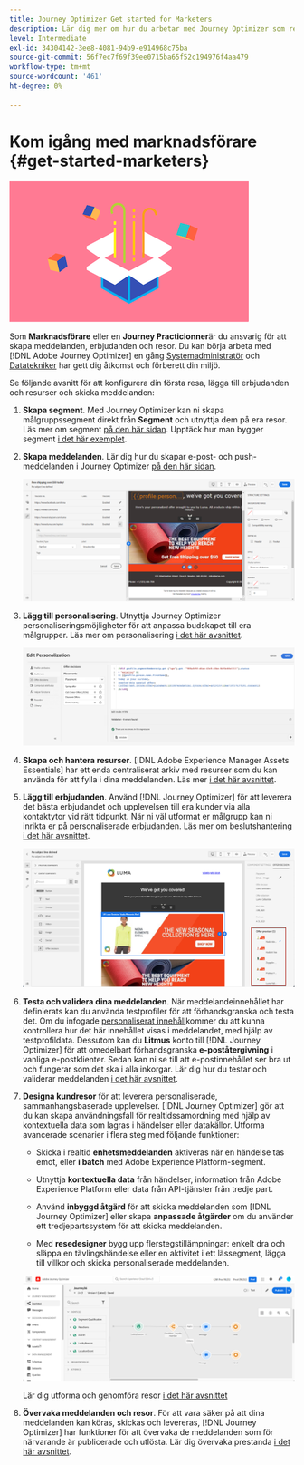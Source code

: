 ```yaml
---
title: Journey Optimizer Get started for Marketers
description: Lär dig mer om hur du arbetar med Journey Optimizer som resande
level: Intermediate
exl-id: 34304142-3ee8-4081-94b9-e914968c75ba
source-git-commit: 56f7ec7f69f39ee0715ba65f52c194976f4aa479
workflow-type: tm+mt
source-wordcount: '461'
ht-degree: 0%

---
```


# Kom igång med marknadsförare {#get-started-marketers}

![marknadsförare](assets/do-not-localize/user-3.png)

Som **Marknadsförare** eller en **Journey Practicionner**&#x200B;är du ansvarig för att skapa meddelanden, erbjudanden och resor. Du kan börja arbeta med [!DNL Adobe Journey Optimizer] en gång [Systemadministratör](administrator.md) och [Datatekniker](data-engineer.md) har gett dig åtkomst och förberett din miljö.

Se följande avsnitt för att konfigurera din första resa, lägga till erbjudanden och resurser och skicka meddelanden:

1. **Skapa segment**. Med Journey Optimizer kan ni skapa målgruppssegment direkt från **Segment** och utnyttja dem på era resor.  Läs mer om segment [på den här sidan](../../segment/about-segments.md). Upptäck hur man bygger segment [i det här exemplet](../../segment/creating-a-segment.md).

1. **Skapa meddelanden**. Lär dig hur du skapar e-post- och push-meddelanden i Journey Optimizer [på den här sidan](../../messages/create-message.md).

   ![](../assets/email_designer_7.png)

1. **Lägg till personalisering**. Utnyttja Journey Optimizer personaliseringsmöjligheter för att anpassa budskapet till era målgrupper. Läs mer om personalisering [i det här avsnittet](../../personalization/personalize.md).

   ![](../assets/perso_ee2.png)

1. **Skapa och hantera resurser**. [!DNL Adobe Experience Manager Assets Essentials] har ett enda centraliserat arkiv med resurser som du kan använda för att fylla i dina meddelanden. Läs mer [i det här avsnittet](../../messages/assets-essentials.md).

1. **Lägg till erbjudanden**. Använd [!DNL Journey Optimizer] för att leverera det bästa erbjudandet och upplevelsen till era kunder via alla kontaktytor vid rätt tidpunkt. När ni väl utformat er målgrupp kan ni inrikta er på personaliserade erbjudanden. Läs mer om beslutshantering [i det här avsnittet](../../offers/get-started/starting-offer-decisioning.md).

   ![](../assets/offers-e2e-offers-displayed.png)

1. **Testa och validera dina meddelanden**. När meddelandeinnehållet har definierats kan du använda testprofiler för att förhandsgranska och testa det. Om du infogade [personaliserat innehåll](../../personalization/personalize.md)kommer du att kunna kontrollera hur det här innehållet visas i meddelandet, med hjälp av testprofildata. Dessutom kan du **Litmus** konto till [!DNL Journey Optimizer] för att omedelbart förhandsgranska **e-poståtergivning** i vanliga e-postklienter. Sedan kan ni se till att e-postinnehållet ser bra ut och fungerar som det ska i alla inkorgar. Lär dig hur du testar och validerar meddelanden [i det här avsnittet](../../messages/preview.md).

1. **Designa kundresor** för att leverera personaliserade, sammanhangsbaserade upplevelser. [!DNL Journey Optimizer] gör att du kan skapa användningsfall för realtidssamordning med hjälp av kontextuella data som lagras i händelser eller datakällor. Utforma avancerade scenarier i flera steg med följande funktioner:

   * Skicka i realtid **enhetsmeddelanden** aktiveras när en händelse tas emot, eller **i batch** med Adobe Experience Platform-segment.

   * Utnyttja **kontextuella data** från händelser, information från Adobe Experience Platform eller data från API-tjänster från tredje part.

   * Använd **inbyggd åtgärd** för att skicka meddelanden som [!DNL Journey Optimizer] eller skapa **anpassade åtgärder** om du använder ett tredjepartssystem för att skicka meddelanden.

   * Med **resedesigner** bygg upp flerstegstillämpningar: enkelt dra och släppa en tävlingshändelse eller en aktivitet i ett lässegment, lägga till villkor och skicka personaliserade meddelanden.

   ![](../assets/copy-paste3.png)

   Lär dig utforma och genomföra resor [i det här avsnittet](../../building-journeys/journey-gs.md)

1. **Övervaka meddelanden och resor**. För att vara säker på att dina meddelanden kan köras, skickas och levereras, [!DNL Journey Optimizer] har funktioner för att övervaka de meddelanden som för närvarande är publicerade och utlösta. Lär dig övervaka prestanda [i det här avsnittet](../../messages/message-monitoring.md).
